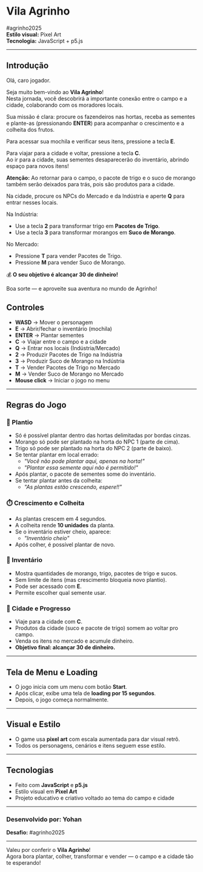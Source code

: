 # Vila Agrinho

 #agrinho2025  
**Estilo visual:** Pixel Art  
**Tecnologia:** JavaScript + p5.js

---

## Introdução

Olá, caro jogador.

Seja muito bem-vindo ao **Vila Agrinho**!  
Nesta jornada, você descobrirá a importante conexão entre o campo e a cidade, colaborando com os moradores locais.

Sua missão é clara: procure os fazendeiros nas hortas, receba as sementes e plante-as (pressionando **ENTER**) para acompanhar o crescimento e a colheita dos frutos.

Para acessar sua mochila e verificar seus itens, pressione a tecla **E**.

Para viajar para a cidade e voltar, pressione a tecla **C**.  
Ao ir para a cidade, suas sementes desaparecerão do inventário, abrindo espaço para novos itens!

**Atenção:** Ao retornar para o campo, o pacote de trigo e o suco de morango também serão deixados para trás, pois são produtos para a cidade.

Na cidade, procure os NPCs do Mercado e da Indústria e aperte **Q** para entrar nesses locais.

Na Indústria:
- Use a tecla **2** para transformar trigo em **Pacotes de Trigo**.
- Use a tecla **3** para transformar morangos em **Suco de Morango**.

No Mercado:
- Pressione **T** para vender Pacotes de Trigo.
- Pressione **M** para vender Suco de Morango.

💰 **O seu objetivo é alcançar 30 de dinheiro!**

Boa sorte — e aproveite sua aventura no mundo de Agrinho!


## Controles
- **WASD** → Mover o personagem
- **E** → Abrir/fechar o inventário (mochila)
- **ENTER** → Plantar sementes
- **C** → Viajar entre o campo e a cidade
- **Q** → Entrar nos locais (Indústria/Mercado)
- **2** → Produzir Pacotes de Trigo na Indústria
- **3** → Produzir Suco de Morango na Indústria
- **T** → Vender Pacotes de Trigo no Mercado
- **M** → Vender Suco de Morango no Mercado
- **Mouse click** → Iniciar o jogo no menu

---

## Regras do Jogo

### 🌱 Plantio
- Só é possível plantar dentro das hortas delimitadas por bordas cinzas.
- Morango só pode ser plantado na horta do NPC 1 (parte de cima).
- Trigo só pode ser plantado na horta do NPC 2 (parte de baixo).
- Se tentar plantar em local errado:
  - *"Você não pode plantar aqui, apenas na horta!"*
  - *"Plantar essa semente aqui não é permitido!"*
- Após plantar, o pacote de sementes some do inventário.
- Se tentar plantar antes da colheita:
  - *"As plantas estão crescendo, espere!!"*

### ⏱️ Crescimento e Colheita
- As plantas crescem em 4 segundos.
- A colheita rende **10 unidades** da planta.
- Se o inventário estiver cheio, aparece:
  - *"Inventário cheio"*
- Após colher, é possível plantar de novo.

### 🎒 Inventário
- Mostra quantidades de morango, trigo, pacotes de trigo e sucos.
- Sem limite de itens (mas crescimento bloqueia novo plantio).
- Pode ser acessado com **E**.
- Permite escolher qual semente usar.

### 🌆 Cidade e Progresso
- Viaje para a cidade com **C**.
- Produtos da cidade (suco e pacote de trigo) somem ao voltar pro campo.
- Venda os itens no mercado e acumule dinheiro.
- **Objetivo final: alcançar 30 de dinheiro.**

---

## Tela de Menu e Loading
- O jogo inicia com um menu com botão **Start**.
- Após clicar, exibe uma tela de **loading por 15 segundos**.
- Depois, o jogo começa normalmente.

---

## Visual e Estilo
- O game usa **pixel art** com escala aumentada para dar visual retrô.
- Todos os personagens, cenários e itens seguem esse estilo.

---

## Tecnologias
- Feito com **JavaScript** e **p5.js**
- Estilo visual em **Pixel Art**
- Projeto educativo e criativo voltado ao tema do campo e cidade

---

### Desenvolvido por: Yohan  
**Desafio:** #agrinho2025

---

Valeu por conferir o **Vila Agrinho**!  
Agora bora plantar, colher, transformar e vender — o campo e a cidade tão te esperando!
